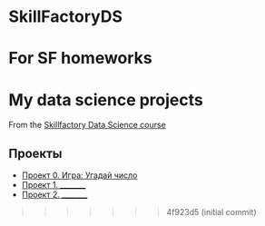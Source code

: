 # SkillFactoryDS
For SF homeworks
=======
# My data science projects
From the [Skillfactory Data Science course](https://skillfactory.ru/data-scientist)

## Проекты

*	[Проект 0. Игра: Угадай число](https://github.com/Chicko68/my_first_rep/tree/main/project_0)
*	[Проект 1. _______](_____)
*	[Проект 2. _______](_____)
>>>>>>> 4f923d5 (initial commit)
